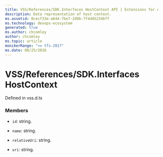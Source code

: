 ```yaml
---
title: VSS/References/SDK.Interfaces HostContext API | Extensions for Azure DevOps Services
description: Data representation of host context.
ms.assetid: 0cecf33e-a644-7be7-2d9b-7f4dd5234bff
ms.technology: devops-ecosystem
generated: true
ms.author: chcomley
author: chcomley
ms.topic: article
monikerRange: ">= tfs-2017"
ms.date: 08/25/2016
---
```


# VSS/References/SDK.Interfaces HostContext

Defined in vss.d.ts

### Members

- `id`: string.

- `name`: string.

- `relativeUri`: string.

- `uri`: string.
